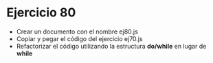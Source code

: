 # Ejercicio 80

- Crear un documento con el nombre ej80.js
- Copiar y pegar el código del ejercicio ej70.js
- Refactorizar el código utilizando la estructura **do/while** en lugar de **while**
